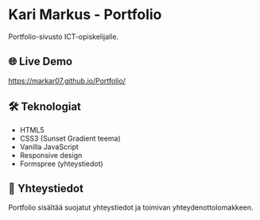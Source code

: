 # Kari Markus - Portfolio

Portfolio-sivusto ICT-opiskelijalle.

## 🌐 Live Demo
https://markar07.github.io/Portfolio/

## 🛠️ Teknologiat
- HTML5
- CSS3 (Sunset Gradient teema)
- Vanilla JavaScript
- Responsive design
- Formspree (yhteystiedot)

## 📧 Yhteystiedot
Portfolio sisältää suojatut yhteystiedot ja toimivan yhteydenottolomakkeen.
